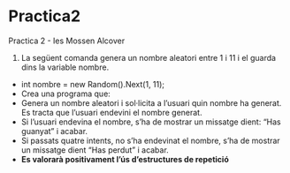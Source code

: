 # Practica2
Practica 2 - Ies Mossen Alcover

1. La següent comanda genera un nombre aleatori entre 1 i 11 i el guarda dins la variable nombre.
- int nombre = new Random().Next(1, 11);
- Crea una programa que:
- Genera un nombre aleatori i sol·licita a l’usuari quin nombre ha generat. Es tracta que l’usuari endevini el nombre generat.
- Si l’usuari endevina el nombre, s’ha de mostrar un missatge dient: “Has guanyat” i acabar.
- Si passats quatre intents, no s’ha endevinat el nombre, s’ha de mostrar un missatge dient “Has perdut” i acabar.
- **Es valorarà positivament l’ús d’estructures de repetició**

